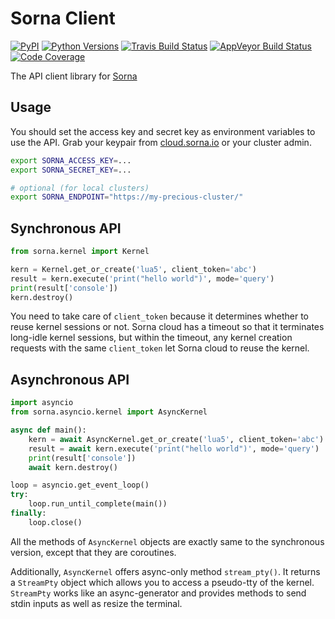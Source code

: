 Sorna Client
============

[![PyPI](https://badge.fury.io/py/sorna-client.svg)](https://pypi.python.org/pypi/sorna-client)
[![Python Versions](https://img.shields.io/pypi/pyversions/sorna-client.svg)](https://pypi.org/project/sorna-client/)
[![Travis Build Status](https://travis-ci.org/lablup/sorna-client.svg?branch=master)](https://travis-ci.org/lablup/sorna-client)
[![AppVeyor Build Status](https://ci.appveyor.com/api/projects/status/5h6r1cmbx2965yn1/branch/master?svg=true)](https://ci.appveyor.com/project/achimnol/sorna-client/branch/master)
[![Code Coverage](https://codecov.io/gh/lablup/sorna-client/branch/master/graph/badge.svg)](https://codecov.io/gh/lablup/sorna-client)

The API client library for [Sorna](http://sorna.io)

Usage
-----

You should set the access key and secret key as environment variables to use the API.
Grab your keypair from [cloud.sorna.io](https://cloud.sorna.io) or your cluster admin.

```sh
export SORNA_ACCESS_KEY=...
export SORNA_SECRET_KEY=...

# optional (for local clusters)
export SORNA_ENDPOINT="https://my-precious-cluster/"
```

Synchronous API
---------------

```python
from sorna.kernel import Kernel

kern = Kernel.get_or_create('lua5', client_token='abc')
result = kern.execute('print("hello world")', mode='query')
print(result['console'])
kern.destroy()
```

You need to take care of `client_token` because it determines whether to
reuse kernel sessions or not.
Sorna cloud has a timeout so that it terminates long-idle kernel sessions,
but within the timeout, any kernel creation requests with the same `client_token`
let Sorna cloud to reuse the kernel.

Asynchronous API
----------------

```python
import asyncio
from sorna.asyncio.kernel import AsyncKernel

async def main():
    kern = await AsyncKernel.get_or_create('lua5', client_token='abc')
    result = await kern.execute('print("hello world")', mode='query')
    print(result['console'])
    await kern.destroy()

loop = asyncio.get_event_loop()
try:
    loop.run_until_complete(main())
finally:
    loop.close()
```

All the methods of `AsyncKernel` objects are exactly same to the synchronous version,
except that they are coroutines.

Additionally, `AsyncKernel` offers async-only method `stream_pty()`.
It returns a `StreamPty` object which allows you to access a pseudo-tty of the kernel.
`StreamPty` works like an async-generator and provides methods to send stdin inputs
as well as resize the terminal.
